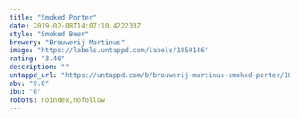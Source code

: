 ```yaml
---
title: "Smoked Porter"
date: 2019-02-08T14:07:10.422233Z
style: "Smoked Beer"
brewery: "Brouwerij Martinus"
image: "https://labels.untappd.com/labels/1859146"
rating: "3.46"
description: ""
untappd_url: "https://untappd.com/b/brouwerij-martinus-smoked-porter/1859146"
abv: "9.0"
ibu: "0"
robots: noindex,nofollow
---
```

